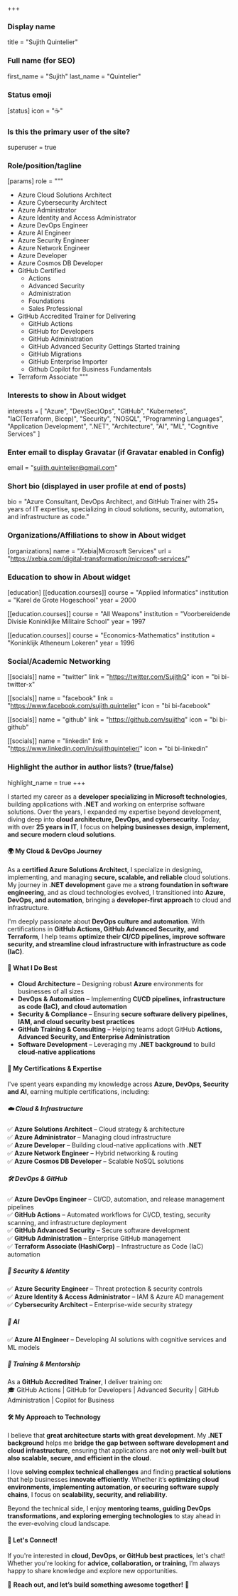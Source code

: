 +++
### Display name
title = "Sujith Quintelier"

### Full name (for SEO)
first_name = "Sujith"
last_name = "Quintelier"

### Status emoji
[status]
icon = "☕️"

### Is this the primary user of the site?
superuser = true

### Role/position/tagline
[params]
  role = """
  * Azure Cloud Solutions Architect
  * Azure Cybersecurity Architect
  * Azure Administrator 
  * Azure Identity and Access Administrator 
  * Azure DevOps Engineer 
  * Azure AI Engineer 
  * Azure Security Engineer 
  * Azure Network Engineer 
  * Azure Developer 
  * Azure Cosmos DB Developer 
  * GitHub Certified
    * Actions
    * Advanced Security
    * Administration
    * Foundations
    * Sales Professional
  * GitHub Accredited Trainer for Delivering 
    * GitHub Actions 
    * GitHub for Developers 
    * GitHub Administration 
    * GitHub Advanced Security Gettings Started training 
    * GitHub Migrations 
    * GitHub Enterprise Importer 
    * Github Copilot for Business Fundamentals
  * Terraform Associate
  """
  ### Interests to show in About widget
  interests = [
    "Azure",
    "Dev(Sec)Ops",
    "GitHub",
    "Kubernetes",
    "IaC(Terraform, Bicep)",
    "Security",
    "NOSQL",
    "Programming Languages",
    "Application Development",
    ".NET",
    "Architecture",
    "AI",
    "ML",
    "Cognitive Services"
  ]
  ### Enter email to display Gravatar (if Gravatar enabled in Config)
  email = "sujith.quintelier@gmail.com"
  ### Short bio (displayed in user profile at end of posts)
  bio = "Azure Consultant, DevOps Architect, and GitHub Trainer with 25+ years of IT expertise, specializing in cloud solutions, security, automation, and infrastructure as code."

### Organizations/Affiliations to show in About widget
[organizations]
name = "Xebia|Microsoft Services"
url = "https://xebia.com/digital-transformation/microsoft-services/"





### Education to show in About widget
[education]
  [[education.courses]]
  course = "Applied Informatics"
  institution = "Karel de Grote Hogeschool"
  year = 2000

  [[education.courses]]
  course = "All Weapons"
  institution = "Voorbereidende Divisie Koninklijke Militaire School"
  year = 1997

  [[education.courses]]
  course = "Economics-Mathematics"
  institution = "Koninklijk Atheneum Lokeren"
  year = 1996

### Social/Academic Networking
[[socials]]
name = "twitter"
link = "https://twitter.com/SujithQ"
icon = "bi bi-twitter-x"

[[socials]]
name = "facebook"
link = "https://www.facebook.com/sujith.quintelier"
icon = "bi bi-facebook"

[[socials]]
name = "github"
link = "https://github.com/sujithq"
icon = "bi bi-github"

[[socials]]
name = "linkedin"
link = "https://www.linkedin.com/in/sujithquintelier/"
icon = "bi bi-linkedin"



### Highlight the author in author lists? (true/false)
highlight_name = true
+++

I started my career as a **developer specializing in Microsoft technologies**, building applications with **.NET** and working on enterprise software solutions. Over the years, I expanded my expertise beyond development, diving deep into **cloud architecture, DevOps, and cybersecurity**. Today, with over **25 years in IT**, I focus on **helping businesses design, implement, and secure modern cloud solutions**.  

#### **🌍 My Cloud & DevOps Journey**  

As a **certified Azure Solutions Architect**, I specialize in designing, implementing, and managing **secure, scalable, and reliable** cloud solutions. My journey in **.NET development** gave me a **strong foundation in software engineering**, and as cloud technologies evolved, I transitioned into **Azure, DevOps, and automation**, bringing a **developer-first approach** to cloud and infrastructure.  

I'm deeply passionate about **DevOps culture and automation**. With certifications in **GitHub Actions, GitHub Advanced Security, and Terraform**, I help teams **optimize their CI/CD pipelines, improve software security, and streamline cloud infrastructure with infrastructure as code (IaC)**.  

#### **🚀 What I Do Best**  

- **Cloud Architecture** – Designing robust **Azure** environments for businesses of all sizes  
- **DevOps & Automation** – Implementing **CI/CD pipelines, infrastructure as code (IaC), and cloud automation**  
- **Security & Compliance** – Ensuring **secure software delivery pipelines, IAM, and cloud security best practices**  
- **GitHub Training & Consulting** – Helping teams adopt GitHub **Actions, Advanced Security, and Enterprise Administration**  
- **Software Development** – Leveraging my **.NET background** to build **cloud-native applications**  

#### **🔧 My Certifications & Expertise**  

I've spent years expanding my knowledge across **Azure, DevOps, Security and AI**, earning multiple certifications, including:  

##### **☁️ Cloud & Infrastructure**  
✅ **Azure Solutions Architect** – Cloud strategy & architecture  
✅ **Azure Administrator** – Managing cloud infrastructure  
✅ **Azure Developer** – Building cloud-native applications with **.NET**  
✅ **Azure Network Engineer** – Hybrid networking & routing  
✅ **Azure Cosmos DB Developer** – Scalable NoSQL solutions  

##### **🛠 DevOps & GitHub**  
✅ **Azure DevOps Engineer** – CI/CD, automation, and release management pipelines  
✅ **GitHub Actions** – Automated workflows for CI/CD, testing, security scanning, and infrastructure deployment  
✅ **GitHub Advanced Security** – Secure software development  
✅ **GitHub Administration** – Enterprise GitHub management  
✅ **Terraform Associate (HashiCorp)** – Infrastructure as Code (IaC) automation  

##### **🔐 Security & Identity**  
✅ **Azure Security Engineer** – Threat protection & security controls  
✅ **Azure Identity & Access Administrator** – IAM & Azure AD management  
✅ **Cybersecurity Architect** – Enterprise-wide security strategy  

##### **🧠 AI**  
✅ **Azure AI Engineer** – Developing AI solutions with cognitive services and ML models  


##### **📢 Training & Mentorship**  
As a **GitHub Accredited Trainer**, I deliver training on:  
🎓 GitHub Actions | GitHub for Developers | Advanced Security | GitHub Administration | Copilot for Business  

#### **🛠 My Approach to Technology**  

I believe that **great architecture starts with great development**. My **.NET background** helps me **bridge the gap between software development and cloud infrastructure**, ensuring that applications are **not only well-built but also scalable, secure, and efficient in the cloud**.  

I love **solving complex technical challenges** and finding **practical solutions** that help businesses **innovate efficiently**. Whether it’s **optimizing cloud environments, implementing automation, or securing software supply chains**, I focus on **scalability, security, and reliability**.  

Beyond the technical side, I enjoy **mentoring teams, guiding DevOps transformations, and exploring emerging technologies** to stay ahead in the ever-evolving cloud landscape.  

#### **🌟 Let's Connect!**  

If you're interested in **cloud, DevOps, or GitHub best practices**, let's chat! Whether you're looking for **advice, collaboration, or training**, I’m always happy to share knowledge and explore new opportunities.  

📩 **Reach out, and let’s build something awesome together!** 🚀  